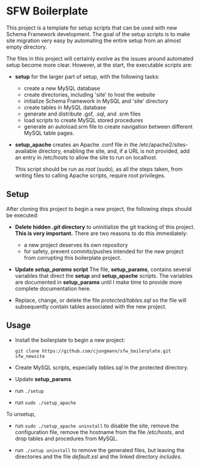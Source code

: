# SFW Boilerplate

This project is a template for setup scripts that can be used
with new Schema Framework development.  The goal of the setup
scripts is to make site migration very easy by automating the
entire setup from an almost empty directory.

The files in this project will certainly evolve as the issues
around automated setup become more clear.  However, at the
start, the executable scripts are:

- **setup** for the larger part of setup, with the following
  tasks:
  - create a new MySQL database
  - create directories, including 'site' to host the website
  - initialize Schema Framework in MySQL and 'site' directory
  - create tables in MySQL database
  - generate and distribute .gsf, .sql, and .srm files
  - load scripts to create MySQL stored procedures
  - generate an autoload.srm file to create navigation between
    different MySQL table pages.

- **setup_apache** creates an Apache .conf file in the
  /etc/apache2/sites-available directory, enabling the
  site, and, if a URL is not provided, add an entry in
  /etc/hosts to allow the site to run on localhost.

  This script should be run as *root* (sudo), as all the
  steps taken, from writing files to calling Apache scripts,
  require root privileges.
  
## Setup

After cloning this project to begin a new project, the
following steps should be executed:

- **Delete hidden *.git* directory** to uninitialize the
  git tracking of this project.  **This is very important.**
  There are two reasons to do this immediately:
  - a new project deserves its own repository
  - for safety, prevent commits/pushes intended for the new
    project from corrupting this boilerplate project.

- **Update *setup_params* script**  The file,
  **setup_params**, contains several variables that direct
  the **setup** and **setup_apache** scripts.  The variables
  are documented in **setup_params** until I make time to
  provide more complete documentation here.

- Replace, change, or delete the file *protected/tables.sql*
  so the file will subsequently contain tables associated
  with the new project.

## Usage

- Install the boilerplate to begin a new project:

  `git clone https://github.com/cjungmann/sfw_boilerplate.git sfw_newsite`

- Create MySQL scripts, especially *tables.sql* in the protected
  directory.

- Update **setup_params**

- run `./setup`

- run `sudo ./setup_apache`

To unsetup,

- run `sudo ./setup_apache uninstall` to disable the site,
  remove the configuration file, remove the hostname from
  the file */etc/hosts*, and drop tables and procedures from
  MySQL.

- run `./setup uninstall` to remove the generated files, but
  leaving the directories and the file *default.xsl* and the
  linked directory *includes*.
